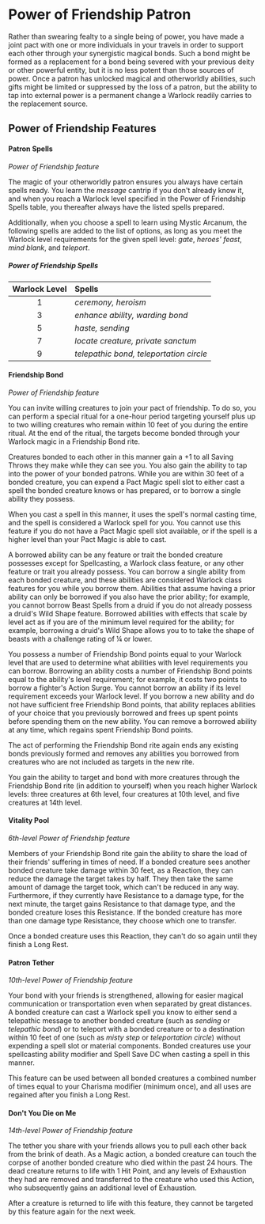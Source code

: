 # Power of Friendship Patron

Rather than swearing fealty to a single being of power, you have made a joint pact with one or more individuals in your travels in order to support each other through your synergistic magical bonds. Such a bond might be formed as a replacement for a bond being severed with your previous deity or other powerful entity, but it is no less potent than those sources of power. Once a patron has unlocked magical and otherworldly abilities, such gifts might be limited or suppressed by the loss of a patron, but the ability to tap into external power is a permanent change a Warlock readily carries to the replacement source.

## Power of Friendship Features

#### Patron Spells

_Power of Friendship feature_

The magic of your otherworldly patron ensures you always have certain spells ready. You learn the _message_ cantrip if you don't already know it, and when you reach a Warlock level specified in the Power of Friendship Spells table, you thereafter always have the listed spells prepared.

Additionally, when you choose a spell to learn using Mystic Arcanum, the following spells are added to the list of options, as long as you meet the Warlock level requirements for the given spell level: _gate_, _heroes' feast_, _mind blank_, and _teleport_.

##### Power of Friendship Spells

| Warlock Level | Spells |
|:-:|:-|
| 1 | _ceremony, heroism_ |
| 3 | _enhance ability, warding bond_ |
| 5 | _haste, sending_ |
| 7 | _locate creature, private sanctum_ |
| 9 | _telepathic bond, teleportation circle_ |

#### Friendship Bond

_Power of Friendship feature_

You can invite willing creatures to join your pact of friendship. To do so, you can perform a special ritual for a one-hour period targeting yourself plus up to two willing creatures who remain within 10 feet of you during the entire ritual. At the end of the ritual, the targets become bonded through your Warlock magic in a Friendship Bond rite.

Creatures bonded to each other in this manner gain a +1 to all Saving Throws they make while they can see you. You also gain the ability to tap into the power of your bonded patrons. While you are within 30 feet of a bonded creature, you can expend a Pact Magic spell slot to either cast a spell the bonded creature knows or has prepared, or to borrow a single ability they possess.

When you cast a spell in this manner, it uses the spell's normal casting time, and the spell is considered a Warlock spell for you. You cannot use this feature if you do not have a Pact Magic spell slot available, or if the spell is a higher level than your Pact Magic is able to cast.

A borrowed ability can be any feature or trait the bonded creature possesses except for Spellcasting, a Warlock class feature, or any other feature or trait you already possess. You can borrow a single ability from each bonded creature, and these abilities are considered Warlock class features for you while you borrow them. Abilities that assume having a prior ability can only be borrowed if you also have the prior ability; for example, you cannot borrow Beast Spells from a druid if you do not already possess a druid's Wild Shape feature. Borrowed abilities with effects that scale by level act as if you are of the minimum level required for the ability; for example, borrowing a druid's Wild Shape allows you to to take the shape of beasts with a challenge rating of ¼ or lower.

You possess a number of Friendship Bond points equal to your Warlock level that are used to determine what abilities with level requirements you can borrow. Borrowing an ability costs a number of Friendship Bond points equal to the ability's level requirement; for example, it costs two points to borrow a fighter's Action Surge. You cannot borrow an ability if its level requirement exceeds your Warlock level. If you borrow a new ability and do not have sufficient free Friendship Bond points, that ability replaces abilities of your choice that you previously borrowed and frees up spent points before spending them on the new ability. You can remove a borrowed ability at any time, which regains spent Friendship Bond points.

The act of performing the Friendship Bond rite again ends any existing bonds previously formed and removes any abilities you borrowed from creatures who are not included as targets in the new rite.

You gain the ability to target and bond with more creatures through the Friendship Bond rite (in addition to yourself) when you reach higher Warlock levels: three creatures at 6th level, four creatures at 10th level, and five creatures at 14th level.

#### Vitality Pool

_6th-level Power of Friendship feature_

Members of your Friendship Bond rite gain the ability to share the load of their friends' suffering in times of need. If a bonded creature sees another bonded creature take damage within 30 feet, as a Reaction, they can reduce the damage the target takes by half. They then take the same amount of damage the target took, which can't be reduced in any way. Furthermore, if they currently have Resistance to a damage type, for the next minute, the target gains Resistance to that damage type, and the bonded creature loses this Resistance. If the bonded creature has more than one damage type Resistance, they choose which one to transfer.

Once a bonded creature uses this Reaction, they can't do so again until they finish a Long Rest.

#### Patron Tether

_10th-level Power of Friendship feature_

Your bond with your friends is strengthened, allowing for easier magical communication or transportation even when separated by great distances. A bonded creature can cast a Warlock spell you know to either send a telepathic message to another bonded creature (such as _sending_ or _telepathic bond_) or to teleport with a bonded creature or to a destination within 10 feet of one (such as _misty step_ or _teleportation circle_) without expending a spell slot or material components. Bonded creatures use your spellcasting ability modifier and Spell Save DC when casting a spell in this manner.

This feature can be used between all bonded creatures a combined number of times equal to your Charisma modifier (minimum once), and all uses are regained after you finish a Long Rest.

#### Don't You Die on Me

_14th-level Power of Friendship feature_

The tether you share with your friends allows you to pull each other back from the brink of death. As a Magic action, a bonded creature can touch the corpse of another bonded creature who died within the past 24 hours. The dead creature returns to life with 1 Hit Point, and any levels of Exhaustion they had are removed and transferred to the creature who used this Action, who subsequently gains an additional level of Exhaustion.

After a creature is returned to life with this feature, they cannot be targeted by this feature again for the next week.

